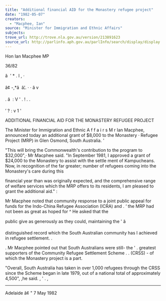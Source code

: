```yaml
---
title: "Additional financial AID for the Monastery refugee project"
date: "1982-05-07"
creators:
  - "Macphee, Ian"
source: "Minister for Immigration and Ethnic Affairs"
subjects:
trove_url: http://trove.nla.gov.au/version/213891623
source_url: http://parlinfo.aph.gov.au/parlInfo/search/display/display.w3p;query=Id%3A%22media/pressrel/HPR09001810%22
---
```


 Hon Ian Macphee MP

 36/82

 â  ' *  .  I , · 

 â¢ -,*â  â¦. ·  · â v 

 .  â   :  V ' .  ! . .

 ’  ? : v 1  '

 ADDITIONAL FINANCIAL AID FOR THE MONASTERY REFUGEE PROJECT

 The Minister for Immigration and Ethnic A f f a i r s M r Ian Macphee,   announced today an additional grant of $8,000 to the Monastery ·   Refugee Project (MRP) in Glen Osmond, South Australia. '

 "This will bring the Commonwealth's contribution to the program  to $32,000",· Mr Macphee said.  "In September 1981, I approved  a grant of $24,000 to the Monastery to assist with the settle­ ment of Kampucheans. Now, in recognition of the far greater;   number of refugees coming into the Monastery's care during this 

 financial year than was originally expected, and the comprehensive  range of welfare services which the MRP offers to its residents, I am pleased to grant the additional aid." :

 Mr Macphee noted that community response to a joint public appeal  for funds for the Indo-China Refugee Association (ICRA) and .  ‘   the MRP had not been as great as hoped for ^ He asked that the 

 public give as generously as they could, maintaining the '  â 

 distinguished record which the South Australian community has  I  achieved in refugee settlement.  .

 .  Mr Macphee pointed out that South Australians were still- the '  . greatest supporters of the Community Refugee Settlement Scheme . .   (CRSS) - of which the Monastery project is a part.

 "Overall, South Australia has taken in over 1,000 refugees through  the CRSS since the Scheme began in late 1979, out of a national  total of approximately 4,500", ,he said. ,  '  .  ,

 * * * * * *

 Adelaide  â¢  "  7 May 1982

